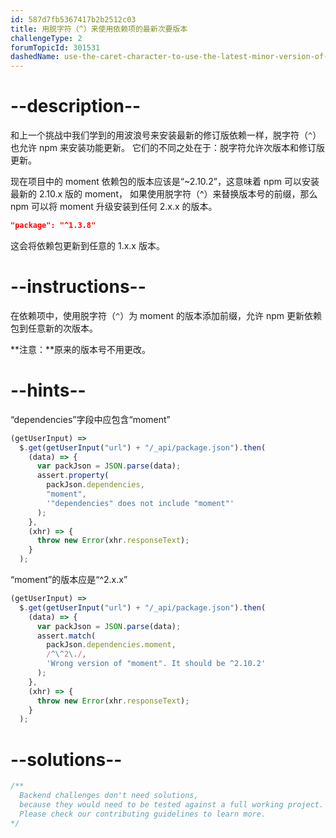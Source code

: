 ```yaml
---
id: 587d7fb5367417b2b2512c03
title: 用脱字符（^）来使用依赖项的最新次要版本
challengeType: 2
forumTopicId: 301531
dashedName: use-the-caret-character-to-use-the-latest-minor-version-of-a-dependency
---
```


# --description--

和上一个挑战中我们学到的用波浪号来安装最新的修订版依赖一样，脱字符（`^`）也允许 npm 来安装功能更新。 它们的不同之处在于：脱字符允许次版本和修订版更新。

现在项目中的 moment 依赖包的版本应该是“~2.10.2”，这意味着 npm 可以安装最新的 2.10.x 版的 moment， 如果使用脱字符（^）来替换版本号的前缀，那么 npm 可以将 moment 升级安装到任何 2.x.x 的版本。

```json
"package": "^1.3.8"
```

这会将依赖包更新到任意的 1.x.x 版本。

# --instructions--

在依赖项中，使用脱字符（`^`）为 moment 的版本添加前缀，允许 npm 更新依赖包到任意新的次版本。

**注意：**原来的版本号不用更改。

# --hints--

“dependencies”字段中应包含“moment”

```js
(getUserInput) =>
  $.get(getUserInput("url") + "/_api/package.json").then(
    (data) => {
      var packJson = JSON.parse(data);
      assert.property(
        packJson.dependencies,
        "moment",
        '"dependencies" does not include "moment"'
      );
    },
    (xhr) => {
      throw new Error(xhr.responseText);
    }
  );
```

“moment”的版本应是“^2.x.x”

```js
(getUserInput) =>
  $.get(getUserInput("url") + "/_api/package.json").then(
    (data) => {
      var packJson = JSON.parse(data);
      assert.match(
        packJson.dependencies.moment,
        /^\^2\./,
        'Wrong version of "moment". It should be ^2.10.2'
      );
    },
    (xhr) => {
      throw new Error(xhr.responseText);
    }
  );
```

# --solutions--

```js
/**
  Backend challenges don't need solutions, 
  because they would need to be tested against a full working project. 
  Please check our contributing guidelines to learn more.
*/
```
